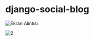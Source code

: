 # django-social-blog


![Ekran Alıntısı](https://github.com/kurtertugrul/django-social-blog/assets/141010070/b152b728-e906-43e7-979b-8ca067973b73)


![2](https://github.com/kurtertugrul/django-social-blog/assets/141010070/5572007d-487b-4b1e-a966-e81d253857d1)
